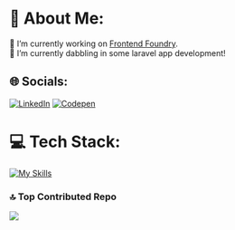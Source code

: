 # 💫 About Me:
🔭 I’m currently working on [Frontend Foundry](https://frontendfoundry.dev).<br>🌱 I’m currently dabbling in some laravel app development!


## 🌐 Socials:
[![LinkedIn](https://img.shields.io/badge/LinkedIn-%230077B5.svg?logo=linkedin&logoColor=white)](https://linkedin.com/in/patryk-namyslak) [![Codepen](https://img.shields.io/badge/Codepen-000000?logo=codepen&logoColor=white)](https://codepen.io/PatrykNamyslak) 

# 💻 Tech Stack:
[![My Skills](https://skillicons.dev/icons?i=laravel,php,cloudflare,tailwindcss,js,html,css)](https://skillicons.dev)

### 🔝 Top Contributed Repo
![](https://github-contributor-stats.vercel.app/api?username=PatrykNamyslak&limit=5&theme=one_dark_pro&combine_all_yearly_contributions=true)
